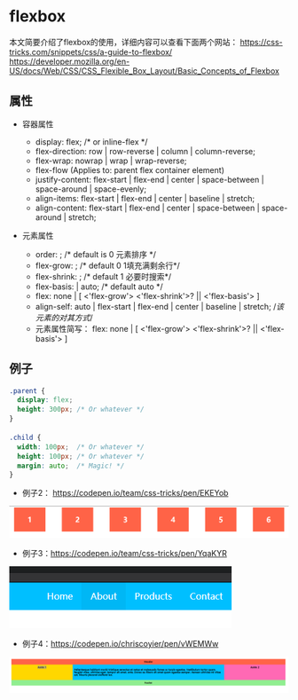 # flexbox

本文简要介绍了flexbox的使用，详细内容可以查看下面两个网站： 
https://css-tricks.com/snippets/css/a-guide-to-flexbox/
https://developer.mozilla.org/en-US/docs/Web/CSS/CSS_Flexible_Box_Layout/Basic_Concepts_of_Flexbox


## 属性

* 容器属性

    * display: flex; /* or inline-flex */
    * flex-direction: row | row-reverse | column | column-reverse;
    * flex-wrap: nowrap | wrap | wrap-reverse;
    * flex-flow (Applies to: parent flex container element)
    * justify-content: flex-start | flex-end | center | space-between | space-around | space-evenly;
    * align-items: flex-start | flex-end | center | baseline | stretch;
    * align-content: flex-start | flex-end | center | space-between | space-around | stretch;

*  元素属性

    * order: <integer>; /* default is 0  元素排序 */
    * flex-grow: <number>; /* default 0 1填充满剩余行*/
    * flex-shrink: <number>; /* default 1 必要时搜索*/
    * flex-basis: <length> | auto; /* default auto */
    * flex: none | [ <'flex-grow'> <'flex-shrink'>? || <'flex-basis'> ]
    * align-self: auto | flex-start | flex-end | center | baseline | stretch;  /*该元素的对其方式*/
    * 元素属性简写： flex: none | [ <'flex-grow'> <'flex-shrink'>? || <'flex-basis'> ]


## 例子

```css
.parent {
  display: flex;
  height: 300px; /* Or whatever */
}

.child {
  width: 100px;  /* Or whatever */
  height: 100px; /* Or whatever */
  margin: auto;  /* Magic! */
}
```

* 例子2： https://codepen.io/team/css-tricks/pen/EKEYob

![](assets/2018-01-09-15-08-57.png)

* 例子3：https://codepen.io/team/css-tricks/pen/YqaKYR

![](assets/2018-01-09-15-09-36.png)

* 例子4：https://codepen.io/chriscoyier/pen/vWEMWw 

![](assets/2018-01-09-15-10-31.png)

